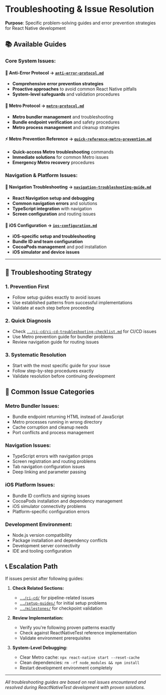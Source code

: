 # Troubleshooting & Issue Resolution

**Purpose**: Specific problem-solving guides and error prevention strategies for
React Native development

## 📚 Available Guides

### **Core System Issues:**

#### 🚨 **Anti-Error Protocol** → [`anti-error-protocol.md`](anti-error-protocol.md)

- **Comprehensive error prevention strategies**
- **Proactive approaches** to avoid common React Native pitfalls
- **System-level safeguards** and validation procedures

#### 🔄 **Metro Protocol** → [`metro-protocol.md`](metro-protocol.md)

- **Metro bundler management** and troubleshooting
- **Bundle endpoint verification** and safety procedures
- **Metro process management** and cleanup strategies

#### ⚡ **Metro Prevention Reference** → [`quick-reference-metro-prevention.md`](quick-reference-metro-prevention.md)

- **Quick-access Metro troubleshooting** commands
- **Immediate solutions** for common Metro issues
- **Emergency Metro recovery** procedures

### **Navigation & Platform Issues:**

#### 🧭 **Navigation Troubleshooting** → [`navigation-troubleshooting-guide.md`](navigation-troubleshooting-guide.md)

- **React Navigation setup and debugging**
- **Common navigation errors** and solutions
- **TypeScript integration** with navigation
- **Screen configuration** and routing issues

#### 📱 **iOS Configuration** → [`ios-configuration.md`](ios-configuration.md)

- **iOS-specific setup and troubleshooting**
- **Bundle ID and team configuration**
- **CocoaPods management** and pod installation
- **iOS simulator and device issues**

---

## 🎯 **Troubleshooting Strategy**

### **1. Prevention First**

- Follow setup guides exactly to avoid issues
- Use established patterns from successful implementations
- Validate at each step before proceeding

### **2. Quick Diagnosis**

- Check
  [`../ci-cd/ci-cd-troubleshooting-checklist.md`](../ci-cd/ci-cd-troubleshooting-checklist.md)
  for CI/CD issues
- Use Metro prevention guide for bundler problems
- Review navigation guide for routing issues

### **3. Systematic Resolution**

- Start with the most specific guide for your issue
- Follow step-by-step procedures exactly
- Validate resolution before continuing development

## 🚨 **Common Issue Categories**

### **Metro Bundler Issues:**

- Bundle endpoint returning HTML instead of JavaScript
- Metro processes running in wrong directory
- Cache corruption and cleanup needs
- Port conflicts and process management

### **Navigation Issues:**

- TypeScript errors with navigation props
- Screen registration and routing problems
- Tab navigation configuration issues
- Deep linking and parameter passing

### **iOS Platform Issues:**

- Bundle ID conflicts and signing issues
- CocoaPods installation and dependency management
- iOS simulator connectivity problems
- Platform-specific configuration errors

### **Development Environment:**

- Node.js version compatibility
- Package installation and dependency conflicts
- Development server connectivity
- IDE and tooling configuration

## 📞 **Escalation Path**

If issues persist after following guides:

1. **Check Related Sections:**
   - [`../ci-cd/`](../ci-cd/) for pipeline-related issues
   - [`../setup-guides/`](../setup-guides/) for initial setup problems
   - [`../milestones/`](../milestones/) for checkpoint validation

2. **Review Implementation:**
   - Verify you're following proven patterns exactly
   - Check against ReactNativeTest reference implementation
   - Validate environment prerequisites

3. **System-Level Debugging:**
   - Clear Metro cache: `npx react-native start --reset-cache`
   - Clean dependencies: `rm -rf node_modules && npm install`
   - Restart development environment completely

---

_All troubleshooting guides are based on real issues encountered and resolved
during ReactNativeTest development with proven solutions._

